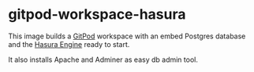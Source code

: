 # gitpod-workspace-hasura

This image builds a [GitPod](https://gitpod.io) workspace with an embed Postgres
database and the [Hasura Engine](https://hasura.io) ready to start.

It also installs Apache and Adminer as easy db admin tool.